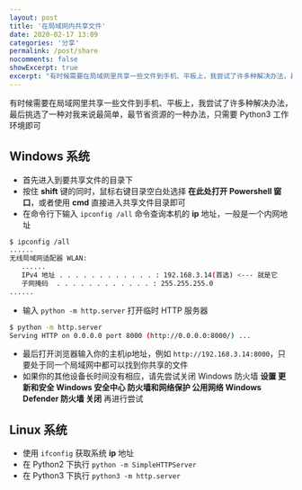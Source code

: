 ```yaml
---
layout: post
title: '在局域网内共享文件'
date: 2020-02-17 13:09
categories: '分享'
permalink: /post/share
nocomments: false
showExcerpt: true
excerpt: "有时候需要在局域网里共享一些文件到手机、平板上，我尝试了许多种解决办法，最后挑选了一种对我来说最简单，最节省资源的一种办法，只需要 Python3 工作环境即可"
---
```


有时候需要在局域网里共享一些文件到手机、平板上，我尝试了许多种解决办法，最后挑选了一种对我来说最简单，最节省资源的一种办法，只需要 Python3 工作环境即可

## Windows 系统

- 首先进入到要共享文件的目录下
- 按住 **shift** 键的同时，鼠标右键目录空白处选择 **在此处打开 Powershell 窗口**，或者使用 **cmd** 直接进入共享文件目录即可
- 在命令行下输入 `ipconfig /all` 命令查询本机的 **ip** 地址，一般是一个内网地址

~~~sh
$ ipconfig /all
......
无线局域网适配器 WLAN:
   ......
   IPv4 地址 . . . . . . . . . . . . : 192.168.3.14(首选) <--- 就是它
   子网掩码  . . . . . . . . . . . . : 255.255.255.0
......
~~~

- 输入 `python -m http.server` 打开临时 HTTP 服务器

~~~sh
$ python -m http.server
Serving HTTP on 0.0.0.0 port 8000 (http://0.0.0.0:8000/) ...
~~~

- 最后打开浏览器输入你的主机ip地址，例如 `http://192.168.3.14:8000`，只要处于同一个局域网中都可以找到你共享的文件
- 如果你的其他设备长时间没有相应，请先尝试关闭 Windows 防火墙 **设置 <i class="icofont-arrow-right"></i> 更新和安全 <i class="icofont-arrow-right"></i> Windows 安全中心 <i class="icofont-arrow-right"></i> 防火墙和网络保护 <i class="icofont-arrow-right"></i> 公用网络 <i class="icofont-arrow-right"></i> Windows Defender 防火墙 <i class="icofont-arrow-right"></i> 关闭** 再进行尝试

## Linux 系统

- 使用 `ifconfig` 获取系统 **ip** 地址
- 在 Python2 下执行 `python -m SimpleHTTPServer`
- 在 Python3 下执行 `python3 -m http.server`


